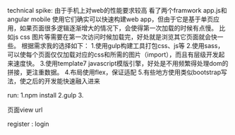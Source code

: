 technical spike:
由于手机上对web的性能要求较高
看了两个framwork app.js和angular mobile
使用它们确实可以快速构建web app，但由于它是基于单页应用，如果页面很多逻辑逐渐增大的情况下，会使得第一次加载的时候有点慢。
比如js css 图片等需要在第一次访问时候加载完，好处就是浏览其它页面就会快一些。
根据需求我的选择如下：
1.使用gulp构建工具打包css、js等
2.使用sass，可以使每个页面仅仅加载对应的css和所需的图片（import），而且有层级开发起来速度快。
3.使用template7 javascript模版引擎，好处是不用频繁得处理dom的拼接，更注重数据。
4.布局使用flex，保证适配
5.有些地方使用类似bootstrap写法，使之后的开发能快速融入进来

run:
1.npm install
2.gulp
3.





页面view url


register :  login